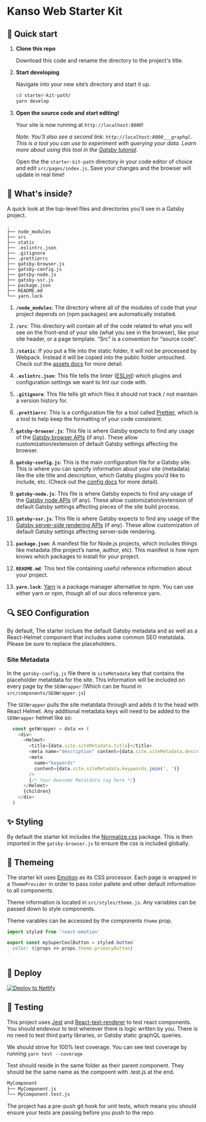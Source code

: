 # Kanso Web Starter Kit

## 🚀 Quick start

1. **Clone this repo**

    Download this code and rename the directory to the project's title.

2.  **Start developing**

    Navigate into your new site’s directory and start it up.

    ```sh
    cd starter-kit-path/
    yarn develop
    ```

2.  **Open the source code and start editing!**

    Your site is now running at `http://localhost:8000`!
    
    *Note: You'll also see a second link: `http://localhost:8000___graphql`. This is a tool you can use to experiment with querying your data. Learn more about using this tool in the [Gatsby tutorial](https://next.gatsbyjs.org/tutorial/part-five/#introducing-graphiql).*
    
    Open the the `starter-kit-path` directory in your code editor of choice and edit `src/pages/index.js`. Save your changes and the browser will update in real time!

## 🧐 What's inside?

A quick look at the top-level files and directories you'll see in a Gatsby project.

    .
    ├── node_modules
    ├── src
    ├── static
    ├── .eslintrc.json
    ├── .gitignore
    ├── .prettierrc
    ├── gatsby-browser.js
    ├── gatsby-config.js
    ├── gatsby-node.js
    ├── gatsby-ssr.js
    ├── package.json
    ├── README.md
    └── yarn.lock

  1.  **`/node_modules`**: The directory where all of the modules of code that your project depends on (npm packages) are automatically installed.  
  
  2.  **`/src`**: This directory will contain all of the code related to what you will see on the front-end of your site (what you see in the browser), like your site header, or a page template. “Src” is a convention for “source code”.

  3.  **`/static`**: If you put a file into the static folder, it will not be processed by Webpack. Instead it will be copied into the public folder untouched. Check out the [assets docs](https://www.gatsbyjs.org/docs/adding-images-fonts-files/#when-to-use-the-static-folder) for more detail.

  4.  **`.eslintrc.json`**: This file tells the linter ([ESLint](https://eslint.org)) which plugins and configuration settings we want to lint our code with.
  
  5.  **`.gitignore`**: This file tells git which files it should not track / not maintain a version history for.
  
  6.  **`.prettierrc`**: This is a configuration file for a tool called [Prettier](https://prettier.io/), which is a tool to help keep the formatting of your code consistent.
  
  7.  **`gatsby-browser.js`**: This file is where Gatsby expects to find any usage of the [Gatsby browser APIs](https://next.gatsbyjs.org/docs/browser-apis/) (if any). These allow customization/extension of default Gatsby settings affecting the browser.
  
  8.  **`gatsby-config.js`**: This is the main configuration file for a Gatsby site. This is where you can specify information about your site (metadata) like the site title and description, which Gatsby plugins you’d like to include, etc. (Check out the [config docs](https://next.gatsbyjs.org/docs/gatsby-config/) for more detail).
  
  9.  **`gatsby-node.js`**: This file is where Gatsby expects to find any usage of the [Gatsby node APIs](https://next.gatsbyjs.org/docs/node-apis/) (if any). These allow customization/extension of default Gatsby settings affecting pieces of the site build process.
  
  10.  **`gatsby-ssr.js`**: This file is where Gatsby expects to find any usage of the [Gatsby server-side rendering APIs](https://next.gatsbyjs.org/docs/ssr-apis/) (if any). These allow customization of default Gatsby settings affecting server-side rendering.
   
  11.  **`package.json`**: A manifest file for Node.js projects, which includes things like metadata (the project’s name, author, etc). This manifest is how npm knows which packages to install for your project.
  
  12.  **`README.md`**: This text file containing useful reference information about your project.
  
  13.  **`yarn.lock`**: [Yarn](https://yarnpkg.com/) is a package manager alternative to npm. You can use either yarn or npm, though all of our docs reference yarn.

## :mag: SEO Configuration
By default, The starter inclues the default Gatsby metadata and as well as a React-Helmet component that includes some common SEO metatdata. Please be sure to replace the placeholders.

### Site Metadata
In the `gatsby-config.js` file there is `siteMetadata` key that contains the placeholder metatdata for the site. This information will be included on every page by the `SEOWrapper` (Which can be found in `src/components/SEOWrapper.js`)

The `SEOWrapper` pulls the site metatdata through and adds it to the head with React Helmet. Any additional metadata keys will need to be added to the `SEOWrapper` helmet like so:

```javascript
  const getWrapper = data => (
    <div>
      <Helmet>
        <title>{data.site.siteMetadata.title}</title>
        <meta name="description" content={data.site.siteMetadata.description} />
        <meta
          name="keywords"
          content={data.site.siteMetadata.keypwords.join(', ')}
        />
        {/* Your Awesome Metatdata tag here */}
      </Helmet>
      {children}
    </div>
  )
```

## :sparkles: Styling

By default the starter kit includes the [Normalize.css](https://necolas.github.io/normalize.css/) package. This is then imported in the `gatsby-browser.js` to ensure the css is included globally.

## :art: Themeing
The starter kit uses [Emotion](https://emotion.sh/docs/theming) as its CSS processor. Each page is wrapped in a `ThemeProvider` in order to pass color pallete and other default information to all components.

Theme information is located in `src/styles/theme.js`. Any variables can be passed down to style components.

Theme varables can be accessed by the components `theme` prop.

```javascript
import styled from 'react-emotion'

export const mySuperCoolButton = styled.button`
  color: ${props => props.theme.primaryButton}
`
```


## 💫 Deploy

[![Deploy to Netlify](https://www.netlify.com/img/deploy/button.svg)](https://app.netlify.com/start/deploy?repository=https://github.com/kansohq/web_starter_kit)

## :microscope: Testing
This project uses [Jest](https://jestjs.io/en/) and [React-test-renderer](https://reactjs.org/docs/test-renderer.html#testrendererupdate) to test react components. You should endevour to test wherever there is logic written by you. There is no need to test third party libraries, or Gatsby static graphQL queries.

We should strive for 100% test coverage. You can see test coverage by running `yarn test --coverage`

Test should reside in the same folder as their parent component. They should be the same name as the compoent with .test.js at the end.

```bash
MyComponent
├── MyComponent.js
└── MyComponent.test.js
```

The project has a pre-push git hook for unit tests, which means you should ensure your tests are passing before you push to the repo.
